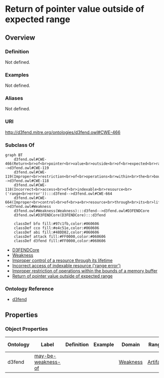 # Return of pointer value outside of expected range

## Overview

### Definition
Not defined.

### Examples
Not defined.

### Aliases
Not defined.

### URI
http://d3fend.mitre.org/ontologies/d3fend.owl#CWE-466

### Subclass Of
```mermaid
graph BT
    d3fend.owl#CWE-466(Return<br>of<br>pointer<br>value<br>outside<br>of<br>expected<br>range):::d3fend-->d3fend.owl#CWE-119
    d3fend.owl#CWE-119(Improper<br>restriction<br>of<br>operations<br>within<br>the<br>bounds<br>of<br>a<br>memory<br>buffer):::d3fend-->d3fend.owl#CWE-118
    d3fend.owl#CWE-118(Incorrect<br>access<br>of<br>indexable<br>resource<br>('range<br>error')):::d3fend-->d3fend.owl#CWE-664
    d3fend.owl#CWE-664(Improper<br>control<br>of<br>a<br>resource<br>through<br>its<br>lifetime):::d3fend-->d3fend.owl#Weakness
    d3fend.owl#Weakness(Weakness):::d3fend-->d3fend.owl#D3FENDCore
    d3fend.owl#D3FENDCore(D3FENDCore):::d3fend
    
    classDef bfo fill:#97c1fb,color:#060606
    classDef cco fill:#e4c51e,color:#060606
    classDef abi fill:#48DD82,color:#060606
    classDef attack fill:#FF0000,color:#060606
    classDef d3fend fill:#FF0000,color:#060606
```

- [D3FENDCore](/docs/ontology/reference/model/D3FENDCore/D3FENDCore.md)
- [Weakness](/docs/ontology/reference/model/D3FENDCore/Weakness/Weakness.md)
- [Improper control of a resource through its lifetime](/docs/ontology/reference/model/D3FENDCore/Weakness/Improper%20control%20of%20a%20resource%20through%20its%20lifetime/Improper%20control%20of%20a%20resource%20through%20its%20lifetime.md)
- [Incorrect access of indexable resource ('range error')](/docs/ontology/reference/model/D3FENDCore/Weakness/Improper%20control%20of%20a%20resource%20through%20its%20lifetime/Incorrect%20access%20of%20indexable%20resource%20%28%27range%20error%27%29/Incorrect%20access%20of%20indexable%20resource%20%28%27range%20error%27%29.md)
- [Improper restriction of operations within the bounds of a memory buffer](/docs/ontology/reference/model/D3FENDCore/Weakness/Improper%20control%20of%20a%20resource%20through%20its%20lifetime/Incorrect%20access%20of%20indexable%20resource%20%28%27range%20error%27%29/Improper%20restriction%20of%20operations%20within%20the%20bounds%20of%20a%20memory%20buffer/Improper%20restriction%20of%20operations%20within%20the%20bounds%20of%20a%20memory%20buffer.md)
- [Return of pointer value outside of expected range](/docs/ontology/reference/model/D3FENDCore/Weakness/Improper%20control%20of%20a%20resource%20through%20its%20lifetime/Incorrect%20access%20of%20indexable%20resource%20%28%27range%20error%27%29/Improper%20restriction%20of%20operations%20within%20the%20bounds%20of%20a%20memory%20buffer/Return%20of%20pointer%20value%20outside%20of%20expected%20range/Return%20of%20pointer%20value%20outside%20of%20expected%20range.md)


### Ontology Reference
- [d3fend](http://d3fend.mitre.org/ontologies/d3fend.owl#)

## Properties
### Object Properties
| Ontology | Label | Definition | Example | Domain | Range | Inverse Of |
|----------|-------|------------|---------|--------|-------|------------|
| d3fend | [may-be-weakness-of](http://d3fend.mitre.org/ontologies/d3fend.owl#may-be-weakness-of) |  |  | [Weakness](/docs/ontology/reference/model/D3FENDCore/Weakness/Weakness.md) | [Artifact](/docs/ontology/reference/model/D3FENDCore/Artifact/Artifact.md) | [may-have-weakness](http://d3fend.mitre.org/ontologies/d3fend.owl#may-have-weakness) |

